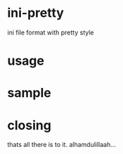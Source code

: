 # ini-pretty
ini file format with pretty style

# usage 



# sample



# closing
thats all there is to it. alhamdulillaah...
